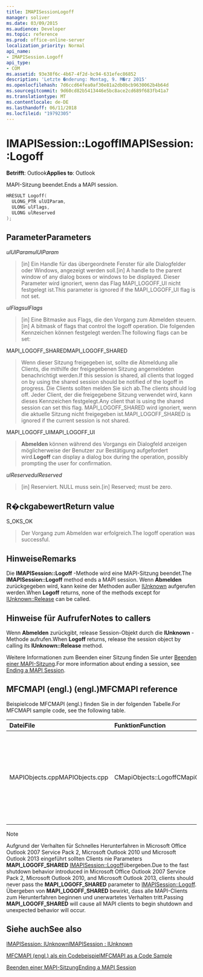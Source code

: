 ```yaml
---
title: IMAPISessionLogoff
manager: soliver
ms.date: 03/09/2015
ms.audience: Developer
ms.topic: reference
ms.prod: office-online-server
localization_priority: Normal
api_name:
- IMAPISession.Logoff
api_type:
- COM
ms.assetid: 93e38f6c-4b67-4f2d-bc94-631efec86852
description: 'Letzte �nderung: Montag, 9. M�rz 2015'
ms.openlocfilehash: 7d6ccd64fea0af30e81a2db0bcb9630062b4b64d
ms.sourcegitcommit: 9d60cd82b5413446e5bc8ace2cd689f683fb41a7
ms.translationtype: MT
ms.contentlocale: de-DE
ms.lasthandoff: 06/11/2018
ms.locfileid: "19792305"
---
```

# <a name="imapisessionlogoff"></a><span data-ttu-id="d0d2d-103">IMAPISession::Logoff</span><span class="sxs-lookup"><span data-stu-id="d0d2d-103">IMAPISession::Logoff</span></span>

  
  
<span data-ttu-id="d0d2d-104">**Betrifft**: Outlook</span><span class="sxs-lookup"><span data-stu-id="d0d2d-104">**Applies to**: Outlook</span></span> 
  
<span data-ttu-id="d0d2d-105">MAPI-Sitzung beendet.</span><span class="sxs-lookup"><span data-stu-id="d0d2d-105">Ends a MAPI session.</span></span>
  
```cpp
HRESULT Logoff(
  ULONG_PTR ulUIParam,
  ULONG ulFlags,
  ULONG ulReserved
);
```

## <a name="parameters"></a><span data-ttu-id="d0d2d-106">Parameter</span><span class="sxs-lookup"><span data-stu-id="d0d2d-106">Parameters</span></span>

 <span data-ttu-id="d0d2d-107">_ulUIParam_</span><span class="sxs-lookup"><span data-stu-id="d0d2d-107">_ulUIParam_</span></span>
  
> <span data-ttu-id="d0d2d-108">[in] Ein Handle für das übergeordnete Fenster für alle Dialogfelder oder Windows, angezeigt werden soll.</span><span class="sxs-lookup"><span data-stu-id="d0d2d-108">[in] A handle to the parent window of any dialog boxes or windows to be displayed.</span></span> <span data-ttu-id="d0d2d-109">Dieser Parameter wird ignoriert, wenn das Flag MAPI_LOGOFF_UI nicht festgelegt ist.</span><span class="sxs-lookup"><span data-stu-id="d0d2d-109">This parameter is ignored if the MAPI_LOGOFF_UI flag is not set.</span></span>
    
 <span data-ttu-id="d0d2d-110">_ulFlags_</span><span class="sxs-lookup"><span data-stu-id="d0d2d-110">_ulFlags_</span></span>
  
> <span data-ttu-id="d0d2d-111">[in] Eine Bitmaske aus Flags, die den Vorgang zum Abmelden steuern.</span><span class="sxs-lookup"><span data-stu-id="d0d2d-111">[in] A bitmask of flags that control the logoff operation.</span></span> <span data-ttu-id="d0d2d-112">Die folgenden Kennzeichen können festgelegt werden:</span><span class="sxs-lookup"><span data-stu-id="d0d2d-112">The following flags can be set:</span></span>
    
<span data-ttu-id="d0d2d-113">MAPI_LOGOFF_SHARED</span><span class="sxs-lookup"><span data-stu-id="d0d2d-113">MAPI_LOGOFF_SHARED</span></span> 
  
> <span data-ttu-id="d0d2d-114">Wenn dieser Sitzung freigegeben ist, sollte die Abmeldung alle Clients, die mithilfe der freigegebenen Sitzung angemeldeten benachrichtigt werden.</span><span class="sxs-lookup"><span data-stu-id="d0d2d-114">If this session is shared, all clients that logged on by using the shared session should be notified of the logoff in progress.</span></span> <span data-ttu-id="d0d2d-115">Die Clients sollten melden Sie sich ab.</span><span class="sxs-lookup"><span data-stu-id="d0d2d-115">The clients should log off.</span></span> <span data-ttu-id="d0d2d-116">Jeder Client, der die freigegebene Sitzung verwendet wird, kann dieses Kennzeichen festgelegt.</span><span class="sxs-lookup"><span data-stu-id="d0d2d-116">Any client that is using the shared session can set this flag.</span></span> <span data-ttu-id="d0d2d-117">MAPI_LOGOFF_SHARED wird ignoriert, wenn die aktuelle Sitzung nicht freigegeben ist.</span><span class="sxs-lookup"><span data-stu-id="d0d2d-117">MAPI_LOGOFF_SHARED is ignored if the current session is not shared.</span></span>
    
<span data-ttu-id="d0d2d-118">MAPI_LOGOFF_UI</span><span class="sxs-lookup"><span data-stu-id="d0d2d-118">MAPI_LOGOFF_UI</span></span> 
  
> <span data-ttu-id="d0d2d-119">**Abmelden** können während des Vorgangs ein Dialogfeld anzeigen möglicherweise der Benutzer zur Bestätigung aufgefordert wird.</span><span class="sxs-lookup"><span data-stu-id="d0d2d-119">**Logoff** can display a dialog box during the operation, possibly prompting the user for confirmation.</span></span> 
    
 <span data-ttu-id="d0d2d-120">_ulReserved_</span><span class="sxs-lookup"><span data-stu-id="d0d2d-120">_ulReserved_</span></span>
  
> <span data-ttu-id="d0d2d-121">[in] Reserviert. NULL muss sein.</span><span class="sxs-lookup"><span data-stu-id="d0d2d-121">[in] Reserved; must be zero.</span></span>
    
## <a name="return-value"></a><span data-ttu-id="d0d2d-122">R�ckgabewert</span><span class="sxs-lookup"><span data-stu-id="d0d2d-122">Return value</span></span>

<span data-ttu-id="d0d2d-123">S_OK</span><span class="sxs-lookup"><span data-stu-id="d0d2d-123">S_OK</span></span> 
  
> <span data-ttu-id="d0d2d-124">Der Vorgang zum Abmelden war erfolgreich.</span><span class="sxs-lookup"><span data-stu-id="d0d2d-124">The logoff operation was successful.</span></span>
    
## <a name="remarks"></a><span data-ttu-id="d0d2d-125">Hinweise</span><span class="sxs-lookup"><span data-stu-id="d0d2d-125">Remarks</span></span>

<span data-ttu-id="d0d2d-126">Die **IMAPISession::Logoff** -Methode wird eine MAPI-Sitzung beendet.</span><span class="sxs-lookup"><span data-stu-id="d0d2d-126">The **IMAPISession::Logoff** method ends a MAPI session.</span></span> <span data-ttu-id="d0d2d-127">Wenn **Abmelden** zurückgegeben wird, kann keine der Methoden außer [IUnknown](http://msdn.microsoft.com/en-us/library/ms682317%28v=VS.85%29.aspx) aufgerufen werden.</span><span class="sxs-lookup"><span data-stu-id="d0d2d-127">When **Logoff** returns, none of the methods except for [IUnknown::Release](http://msdn.microsoft.com/en-us/library/ms682317%28v=VS.85%29.aspx) can be called.</span></span> 
  
## <a name="notes-to-callers"></a><span data-ttu-id="d0d2d-128">Hinweise für Aufrufer</span><span class="sxs-lookup"><span data-stu-id="d0d2d-128">Notes to callers</span></span>

<span data-ttu-id="d0d2d-129">Wenn **Abmelden** zurückgibt, release Session-Objekt durch die **IUnknown** -Methode aufrufen.</span><span class="sxs-lookup"><span data-stu-id="d0d2d-129">When **Logoff** returns, release the session object by calling its **IUnknown::Release** method.</span></span> 
  
<span data-ttu-id="d0d2d-130">Weitere Informationen zum Beenden einer Sitzung finden Sie unter [Beenden einer MAPI-Sitzung](ending-a-mapi-session.md).</span><span class="sxs-lookup"><span data-stu-id="d0d2d-130">For more information about ending a session, see [Ending a MAPI Session](ending-a-mapi-session.md).</span></span>
  
## <a name="mfcmapi-reference"></a><span data-ttu-id="d0d2d-131">MFCMAPI (engl.) (engl.)</span><span class="sxs-lookup"><span data-stu-id="d0d2d-131">MFCMAPI reference</span></span>

<span data-ttu-id="d0d2d-132">Beispielcode MFCMAPI (engl.) finden Sie in der folgenden Tabelle.</span><span class="sxs-lookup"><span data-stu-id="d0d2d-132">For MFCMAPI sample code, see the following table.</span></span>
  
|<span data-ttu-id="d0d2d-133">**Datei**</span><span class="sxs-lookup"><span data-stu-id="d0d2d-133">**File**</span></span>|<span data-ttu-id="d0d2d-134">**Funktion**</span><span class="sxs-lookup"><span data-stu-id="d0d2d-134">**Function**</span></span>|<span data-ttu-id="d0d2d-135">**Comment**</span><span class="sxs-lookup"><span data-stu-id="d0d2d-135">**Comment**</span></span>|
|:-----|:-----|:-----|
|<span data-ttu-id="d0d2d-136">MAPIObjects.cpp</span><span class="sxs-lookup"><span data-stu-id="d0d2d-136">MAPIObjects.cpp</span></span>  <br/> |<span data-ttu-id="d0d2d-137">CMapiObjects::Logoff</span><span class="sxs-lookup"><span data-stu-id="d0d2d-137">CMapiObjects::Logoff</span></span>  <br/> |<span data-ttu-id="d0d2d-138">MFCMAPI (engl.) verwendet die **IMAPISession::Logoff** -Methode aus der Sitzung vor einer Freigabe abmelden.</span><span class="sxs-lookup"><span data-stu-id="d0d2d-138">MFCMAPI uses the **IMAPISession::Logoff** method to log off from the session before releasing it.</span></span>  <br/> |
   
> [!NOTE]
> <span data-ttu-id="d0d2d-139">Aufgrund der Verhalten für Schnelles Herunterfahren in Microsoft Office Outlook 2007 Service Pack 2, Microsoft Outlook 2010 und Microsoft Outlook 2013 eingeführt sollten Clients nie Parameters **MAPI_LOGOFF_SHARED** [IMAPISession::Logoff](imapisession-logoff.md)übergeben.</span><span class="sxs-lookup"><span data-stu-id="d0d2d-139">Due to the fast shutdown behavior introduced in Microsoft Office Outlook 2007 Service Pack 2, Microsoft Outlook 2010, and Microsoft Outlook 2013, clients should never pass the **MAPI_LOGOFF_SHARED** parameter to [IMAPISession::Logoff](imapisession-logoff.md).</span></span> <span data-ttu-id="d0d2d-140">Übergeben von **MAPI_LOGOFF_SHARED** bewirkt, dass alle MAPI-Clients zum Herunterfahren beginnen und unerwartetes Verhalten tritt.</span><span class="sxs-lookup"><span data-stu-id="d0d2d-140">Passing **MAPI_LOGOFF_SHARED** will cause all MAPI clients to begin shutdown and unexpected behavior will occur.</span></span> 
  
## <a name="see-also"></a><span data-ttu-id="d0d2d-141">Siehe auch</span><span class="sxs-lookup"><span data-stu-id="d0d2d-141">See also</span></span>



[<span data-ttu-id="d0d2d-142">IMAPISession: IUnknown</span><span class="sxs-lookup"><span data-stu-id="d0d2d-142">IMAPISession : IUnknown</span></span>](imapisessioniunknown.md)


[<span data-ttu-id="d0d2d-143">MFCMAPI (engl.) als ein Codebeispiel</span><span class="sxs-lookup"><span data-stu-id="d0d2d-143">MFCMAPI as a Code Sample</span></span>](mfcmapi-as-a-code-sample.md)
  
[<span data-ttu-id="d0d2d-144">Beenden einer MAPI-Sitzung</span><span class="sxs-lookup"><span data-stu-id="d0d2d-144">Ending a MAPI Session</span></span>](ending-a-mapi-session.md)

